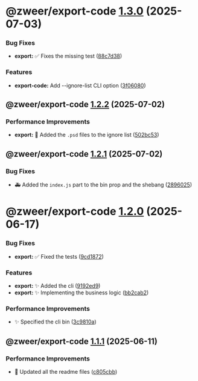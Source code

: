 # @zweer/export-code [1.3.0](https://github.com/Zweer/utils/compare/@zweer/export-code@1.2.2...@zweer/export-code@1.3.0) (2025-07-03)


### Bug Fixes

* **export:** :white_check_mark: Fixes the missing test ([88c7d38](https://github.com/Zweer/utils/commit/88c7d38f27e4224f8dce00aad0d227f8e1a728fb))


### Features

* **export-code:** Add --ignore-list CLI option ([3f06080](https://github.com/Zweer/utils/commit/3f06080ee0dbd69dad58ca4894320144b7c736fd))

## @zweer/export-code [1.2.2](https://github.com/Zweer/utils/compare/@zweer/export-code@1.2.1...@zweer/export-code@1.2.2) (2025-07-02)


### Performance Improvements

* **export:** :see_no_evil: Added the `.psd` files to the ignore list ([502bc53](https://github.com/Zweer/utils/commit/502bc53810efe0f007ffcfd9cc7f39cc57df3e45))

## @zweer/export-code [1.2.1](https://github.com/Zweer/utils/compare/@zweer/export-code@1.2.0...@zweer/export-code@1.2.1) (2025-07-02)


### Bug Fixes

* :ambulance: Added the `index.js` part to the bin prop and the shebang ([2896025](https://github.com/Zweer/utils/commit/28960255a2e2593c15ce59a7e39df9000a3c6a5d))

# @zweer/export-code [1.2.0](https://github.com/Zweer/utils/compare/@zweer/export-code@1.1.1...@zweer/export-code@1.2.0) (2025-06-17)


### Bug Fixes

* **export:** :white_check_mark: Fixed the tests ([9cd1872](https://github.com/Zweer/utils/commit/9cd1872b5b8063efd742e2e1e9efbe940b3c41f9))


### Features

* **export:** :sparkles: Added the cli ([9192ed9](https://github.com/Zweer/utils/commit/9192ed9bba25b24314ad5f3d9d15b8c8ddc6eac5))
* **export:** :sparkles: Implementing the business logic ([bb2cab2](https://github.com/Zweer/utils/commit/bb2cab2feee279639e0a23c48253cb28ce10761e))


### Performance Improvements

* :sparkles: Specified the cli bin ([3c9810a](https://github.com/Zweer/utils/commit/3c9810a4755e518061a601b34e6958787adda8c1))

## @zweer/export-code [1.1.1](https://github.com/Zweer/utils/compare/@zweer/export-code@1.1.0...@zweer/export-code@1.1.1) (2025-06-11)


### Performance Improvements

* :memo: Updated all the readme files ([c805cbb](https://github.com/Zweer/utils/commit/c805cbb7a9258c15cd4b57333679b28b6eaf1c77))
